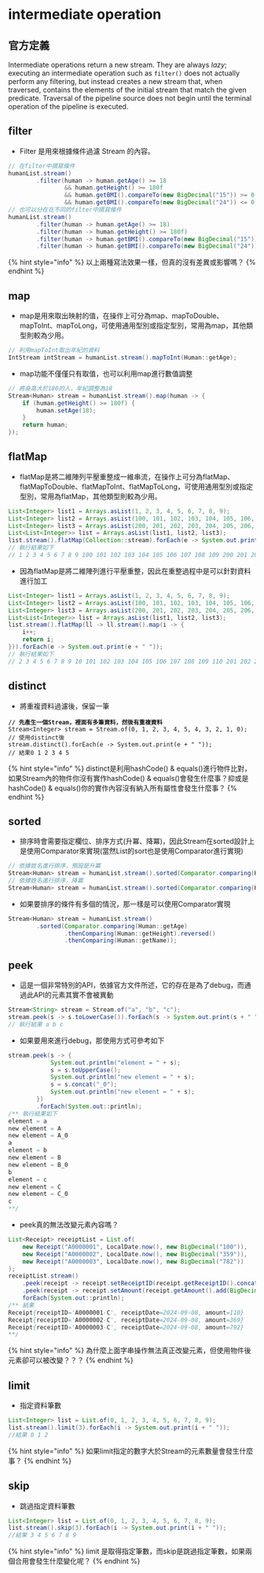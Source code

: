 # intermediate operation

## 官方定義

Intermediate operations return a new stream. They are always _lazy_; executing an intermediate operation such as `filter()` does not actually perform any filtering, but instead creates a new stream that, when traversed, contains the elements of the initial stream that match the given predicate. Traversal of the pipeline source does not begin until the terminal operation of the pipeline is executed.

## filter

* Filter 是用來根據條件過濾 Stream 的內容。

```java
// 在filter中撰寫條件
humanList.stream()
        .filter(human -> human.getAge() >= 18
                && human.getHeight() >= 180f
                && human.getBMI().compareTo(new BigDecimal("15")) >= 0
                && human.getBMI().compareTo(new BigDecimal("24")) <= 0);
// 也可以分在在不同的filter中撰寫條件
humanList.stream()
        .filter(human -> human.getAge() >= 18)
        .filter(human -> human.getHeight() >= 180f)
        .filter(human -> human.getBMI().compareTo(new BigDecimal("15")) >= 0)
        .filter(human -> human.getBMI().compareTo(new BigDecimal("24")) <= 0);
```

{% hint style="info" %}
以上兩種寫法效果一樣，但真的沒有差異或影響嗎？
{% endhint %}

## map

* map是用來取出映射的值，在操作上可分為map、mapToDouble、mapToInt、mapToLong，可使用通用型別或指定型別，常用為map，其他類型則較為少用。

```java
// 利用mapToInt取出年紀的資料
IntStream intStream = humanList.stream().mapToInt(Human::getAge);
```

* map功能不僅僅只有取值，也可以利用map進行數值調整

```java
// 將身高大於180的人，年紀調整為18
Stream<Human> stream = humanList.stream().map(human -> {
    if (human.getHeight() >= 180f) {
        human.setAge(18);
    }
    return human;
});
```

## flatMap

* flatMap是將二維陣列平壓重整成一維串流，在操作上可分為flatMap、flatMapToDouble、flatMapToInt、flatMapToLong，可使用通用型別或指定型別，常用為flatMap，其他類型則較為少用。

```java
List<Integer> list1 = Arrays.asList(1, 2, 3, 4, 5, 6, 7, 8, 9);
List<Integer> list2 = Arrays.asList(100, 101, 102, 103, 104, 105, 106, 107, 108, 109);
List<Integer> list3 = Arrays.asList(200, 201, 202, 203, 204, 205, 206, 207, 208, 209);
List<List<Integer>> list = Arrays.asList(list1, list2, list3);
list.stream().flatMap(Collection::stream).forEach(e -> System.out.print(e + " "));
// 執行結果如下
// 1 2 3 4 5 6 7 8 9 100 101 102 103 104 105 106 107 108 109 200 201 202 203 204 205 206 207 208 209
```

* 因為flatMap是將二維陣列進行平壓重整，因此在重整過程中是可以針對資料進行加工

```java
List<Integer> list1 = Arrays.asList(1, 2, 3, 4, 5, 6, 7, 8, 9);
List<Integer> list2 = Arrays.asList(100, 101, 102, 103, 104, 105, 106, 107, 108, 109);
List<Integer> list3 = Arrays.asList(200, 201, 202, 203, 204, 205, 206, 207, 208, 209);
List<List<Integer>> list = Arrays.asList(list1, list2, list3);
list.stream().flatMap(ll -> ll.stream().map(i -> {
    i++;
    return i;
})).forEach(e -> System.out.print(e + " "));
// 執行結果如下
// 2 3 4 5 6 7 8 9 10 101 102 103 104 105 106 107 108 109 110 201 202 203 204 205 206 207 208 209 210
```

## distinct

* 將重複資料過濾後，保留一筆

<pre class="language-java"><code class="lang-java"><strong>// 先產生一個Stream，裡面有多筆資料，然後有重複資料
</strong>Stream&#x3C;Integer> stream = Stream.of(0, 1, 2, 3, 4, 5, 4, 3, 2, 1, 0);
// 使用distinct後
stream.distinct().forEach(e -> System.out.print(e + " "));
// 結果0 1 2 3 4 5
</code></pre>

{% hint style="info" %}
distinct是利用hashCode() & equals()進行物件比對，如果Stream內的物件你沒有實作hashCode() & equals()會發生什麼事？抑或是hashCode() & equals()你的實作內容沒有納入所有屬性會發生什麼事？
{% endhint %}

## sorted

* 排序時會需要指定欄位、排序方式(升冪、降冪)，因此Stream在sorted設計上是使用Comparator來實現(當然List的sort也是使用Comparator進行實現)

```java
// 依據姓名進行排序，預設是升冪
Stream<Human> stream = humanList.stream().sorted(Comparator.comparing(Human::getName));
// 依據姓名進行排序，降冪
Stream<Human> stream = humanList.stream().sorted(Comparator.comparing(Human::getName).reversed());
```

* 如果要排序的條件有多個的情況，那一樣是可以使用Comparator實現

```java
Stream<Human> stream = humanList.stream()
        .sorted(Comparator.comparing(Human::getAge)
                .thenComparing(Human::getHeight).reversed()
                .thenComparing(Human::getName));
```

## peek

* 這是一個非常特別的API，依據官方文件所述，它的存在是為了debug，而通過此API的元素其實不會被異動

```java
Stream<String> stream = Stream.of("a", "b", "c");
stream.peek(s -> s.toLowerCase()).forEach(s -> System.out.print(s + " "));
// 執行結果 a b c
```

* 如果要用來進行debug，那使用方式可參考如下

```java
stream.peek(s -> {
            System.out.println("element = " + s);
            s = s.toUpperCase();
            System.out.println("new element = " + s);
            s = s.concat("_0");
            System.out.println("new element = " + s);
        })
        .forEach(System.out::println);
/** 執行結果如下
element = a
new element = A
new element = A_0
a
element = b
new element = B
new element = B_0
b
element = c
new element = C
new element = C_0
c
**/
```

* peek真的無法改變元素內容嗎？

```java
List<Receipt> receiptList = List.of(
    new Receipt("A0000001", LocalDate.now(), new BigDecimal("100")),
    new Receipt("A0000002", LocalDate.now(), new BigDecimal("359")),
    new Receipt("A0000003", LocalDate.now(), new BigDecimal("782"))
);
receiptList.stream()
    .peek(receipt -> receipt.setReceiptID(receipt.getReceiptID().concat("-C")))
    .peek(receipt -> receipt.setAmount(receipt.getAmount().add(BigDecimal.TEN)))
    forEach(System.out::println);
/** 結果
Receipt{receiptID='A0000001-C', receiptDate=2024-09-08, amount=110}
Receipt{receiptID='A0000002-C', receiptDate=2024-09-08, amount=369}
Receipt{receiptID='A0000003-C', receiptDate=2024-09-08, amount=792}
**/
```

{% hint style="info" %}
為什麼上面字串操作無法真正改變元素，但使用物件後元素卻可以被改變？？？
{% endhint %}

## limit

* 指定資料筆數

```java
List<Integer> list = List.of(0, 1, 2, 3, 4, 5, 6, 7, 8, 9);
list.stream().limit(3).forEach(i -> System.out.print(i + " "));
//結果 0 1 2
```

{% hint style="info" %}
如果limit指定的數字大於Stream的元素數量會發生什麼事？
{% endhint %}

## skip

* 跳過指定資料筆數

```java
List<Integer> list = List.of(0, 1, 2, 3, 4, 5, 6, 7, 8, 9);
list.stream().skip(3).forEach(i -> System.out.print(i + " "));
//結果 3 4 5 6 7 8 9
```

{% hint style="info" %}
limit 是取得指定筆數，而skip是跳過指定筆數，如果兩個合用會發生什麼變化呢？
{% endhint %}

